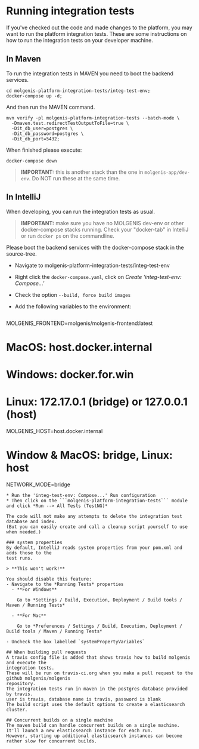 # Running integration tests
If you've checked out the code and made changes to the platform, you may want to run the
platform integration tests.
These are some instructions on how to run the integration tests on your developer machine.

## In Maven
To run the integration tests in MAVEN you need to boot the backend services.

```
cd molgenis-platform-integration-tests/integ-test-env;
docker-compose up -d;
```

And then run the MAVEN command.
```
mvn verify -pl molgenis-platform-integration-tests --batch-mode \
  -Dmaven.test.redirectTestOutputToFile=true \
  -Dit_db_user=postgres \
  -Dit_db_password=postgres \
  -Dit_db_port=5432;
```

When finished please execute:
```
docker-compose down
```

> **IMPORTANT:** this is another stack than the one in `molgenis-app/dev-env`. Do NOT run these at the same time.

## In IntelliJ
When developing, you can run the integration tests as usual.

> **IMPORTANT:** make sure you have no MOLGENIS dev-env or other docker-compose stacks running. Check your "docker-tab" in IntelliJ or run `docker ps` on the commandline.

Please boot the backend services with the docker-compose stack in the source-tree.
* Navigate to molgenis-platform-integration-tests/integ-test-env
* Right click the `docker-compose.yaml`, click on *Create 'integ-test-env: Compose...'*
* Check the option `--build, force build images`
* Add the following variables to the environment:

  ```env
MOLGENIS_FRONTEND=molgenis/molgenis-frontend:latest
# MacOS: host.docker.internal
# Windows: docker.for.win
# Linux: 172.17.0.1 (bridge) or 127.0.0.1 (host)
MOLGENIS_HOST=host.docker.internal
# Window & MacOS: bridge, Linux: host
NETWORK_MODE=bridge
```
* Run the 'integ-test-env: Compose...' Run configuration
* Then click on the ```molgenis-platform-integration-tests``` module and click *Run --> All Tests (TestNG)*

The code will not make any attempts to delete the integration test database and index.
(But you can easily create and call a cleanup script yourself to use when needed.)

### system properties
By default, IntelliJ reads system properties from your pom.xml and adds those to the
test runs.

> **This won't work!**

You should disable this feature:
- Navigate to the *Running Tests* properties
  - **For Windows**

    Go to *Settings / Build, Execution, Deployment / Build tools / Maven / Running Tests*

  - **For Mac**

    Go to *Preferences / Settings / Build, Execution, Deployment / Build tools / Maven / Running Tests*

- Uncheck the box labelled `systemPropertyVariables`

## When building pull requests
A travis config file is added that shows travis how to build molgenis and execute the
integration tests.
These will be run on travis-ci.org when you make a pull request to the github molgenis/molgenis
repository.
The integration tests run in maven in the postgres database provided by travis.
user is travis, database name is travis, password is blank
The build script uses the default options to create a elasticsearch cluster.

## Concurrent builds on a single machine
The maven build can handle concurrent builds on a single machine.
It'll launch a new elasticsearch instance for each run.
However, starting up additional elasticsearch instances can become rather slow for concurrent builds.
